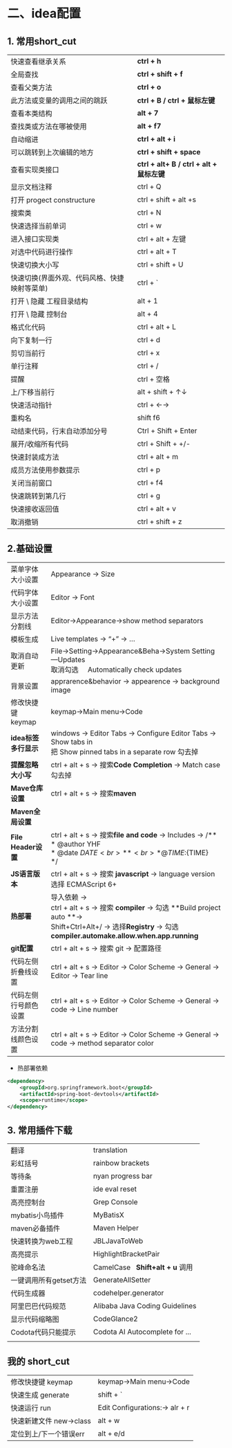 
# 二、idea配置

## 1. 常用short_cut

|     |     |
| --- | --- |
| 快速查看继承关系 | **ctrl + h** |
| 全局查找 | **ctrl + shift + f** |
| 查看父类方法 | **ctrl + o** |
| 此方法或变量的调用之间的跳跃 | **ctrl + B / ctrl + 鼠标左键** |
| 查看本类结构 | **alt + 7** |
| 查找类或方法在哪被使用 | **alt + f7** |
| 自动缩进 | **ctrl + alt + i<br>** |
| 可以跳转到上次编辑的地方 | **ctrl + shift + space<br>** |
| 查看实现类接口 | **ctrl + alt+ B / ctrl + alt + 鼠标左键** |
| 显示文档注释 | ctrl + Q |
| 打开 progect constructure | ctrl + shift + alt +s |
| 搜索类 | ctrl + N |
| 快速选择当前单词 | ctrl + w |
| 进入接口实现类 | ctrl + alt + 左键 |
| 对选中代码进行操作 | ctrl + alt + T |
| 快速切换大小写 | ctrl + shift + U |
| 快速切换(界面外观、代码风格、快捷映射等菜单) | ctrl + \`
| 打开 \ 隐藏 工程目录结构 | alt + 1 |
| 打开 \ 隐藏 控制台 | alt + 4 |
| 格式化代码 | ctrl + alt + L |
| 向下复制一行 | ctrl + d |
| 剪切当前行 | ctrl + x |
| 单行注释 | ctrl + / |
| 提醒  | ctrl + 空格 |
| 上/下移当前行 | alt + shift + ↑↓ |
| 快速活动指针 | ctrl + ←→ |
| 重构名 | shift f6 |
| 动结束代码，行末自动添加分号 | Ctrl + Shift + Enter |
| 展开/收缩所有代码 | ctrl + Shift + +/- |
| 快速封装成方法 | ctrl + alt + m |
| 成员方法使用参数提示 | ctrl + p |
| 关闭当前窗口 | ctrl + f4 |
| 快速跳转到第几行 | ctrl + g |
| 快速接收返回值 | ctrl + alt + v |
| 取消撤销 | ctrl + shift + z |


## 2.基础设置


|     |     |
| --- | --- |
| 菜单字体大小设置 | Appearance -> Size |
| 代码字体大小设置 | Editor -> Font |
| 显示方法分割线 | Editor->Appearance->show method separators |
| 模板生成 | Live templates -> “+” -> … |
| 取消自动更新 | File->Setting->Appearance&Beha->System Setting—Updates<br>取消勾选     Automatically check updates |
| 背景设置 | apprarence&behavior -> appearence -> background image |
| 修改快捷键 keymap | keymap->Main menu->Code |
| **idea标签多行显示** | windows -> Editor Tabs -> Configure Editor Tabs -> Show tabs in<br>把 Show pinned tabs in a separate row 勾去掉 |
| **提醒忽略大小写** | ctrl + alt + s -> 搜索**Code Completion** -\> Match case 勾去掉 |
| **Mave仓库设置** | ctrl + alt + s -> 搜索**maven** |
| **Maven全局设置** |     |
| **File Header设置** | ctrl + alt + s -> 搜索**file and code** -\> Includes -> /**<br>\* @author YHF<br>\* @date ${DATE} <br>**<br> *@TIME:${TIME}<br>*/ |
| **JS语言版本** | ctrl + alt + s -> 搜索 **javascript** -\> language version 选择 ECMAScript 6+ |
| **热部署** | 导入依赖 -> <br>ctrl + alt + s -> 搜索 **compiler** -\> 勾选 \*\*Build project auto \*\*-> <br>Shift+Ctrl+Alt+/ -> 选择**Registry** -\> 勾选 **compiler.automake.allow.when.app.running** |
| **git配置** | ctrl + alt + s -> 搜索 git -> 配置路径 |
| 代码左侧折叠线设置 | ctrl + alt + s -> Editor -> Color Scheme -> General -> Editor -> Tear line |
| 代码左侧行号颜色设置 | ctrl + alt + s -> Editor -> Color Scheme -> General -> code -> Line number |
| 方法分割线颜色设置 | ctrl + alt + s -> Editor -> Color Scheme -> General -> code -> method separator color |


- 热部署依赖


```xml
<dependency>
	<groupId>org.springframework.boot</groupId>
	<artifactId>spring-boot-devtools</artifactId>
	<scope>runtime</scope>
</dependency>
```


## 3. 常用插件下载


|                        |                                    |
| ---------------------- | ---------------------------------- |
| 翻译                   | translation                        |
| 彩虹括号               | rainbow brackets                   |
| 等待条                 | nyan progress bar                  |
| 重置注册               | ide eval reset                     |
| 高亮控制台             | Grep Console                       |
| mybatis小鸟插件        | MyBatisX                           |
| maven必备插件          | Maven Helper                       |
| 快速转换为web工程      | JBLJavaToWeb                       |
| 高亮提示               | HighlightBracketPair               |
| 驼峰命名法             | CamelCase   **Shift+alt + u** 调用 |
| 一键调用所有getset方法 | GenerateAllSetter                  |
| 代码生成器             | codehelper.generator               |
| 阿里巴巴代码规范       | Alibaba Java Coding Guidelines     |
| 显示代码缩略图         | CodeGlance2                        |
| Codota代码只能提示     | Codota AI Autocomplete for ...     |
|                        |                                    |


## 我的 short_cut


|     |     |
| --- | --- |
| 修改快捷键 keymap | keymap->Main menu->Code |
| 快速生成 generate | shift + ` |
| 快速运行 run | Edit Configurations:-> alr + r |
| 快速新建文件 new->class | alt + w |
| 定位到上/下一个错误err | alt + e/d |